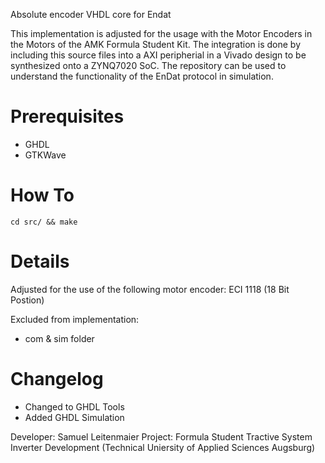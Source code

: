 Absolute encoder VHDL core for Endat

This implementation is adjusted for the usage with the Motor Encoders in the Motors of the AMK Formula Student Kit.
The integration is done by including this source files into a AXI peripherial in a Vivado design to be synthesized onto a ZYNQ7020 SoC.
The repository can be used to understand the functionality of the EnDat protocol in simulation.

# Prerequisites

- GHDL 
- GTKWave

# How To

``cd src/ && make``

# Details

Adjusted for the use of the following motor encoder:
ECI 1118 (18 Bit Postion)

Excluded from implementation:
- com & sim folder

# Changelog

- Changed to GHDL Tools
- Added GHDL Simulation


Developer:
Samuel Leitenmaier 
Project: Formula Student Tractive System Inverter Development (Technical Uniersity of Applied Sciences Augsburg)


